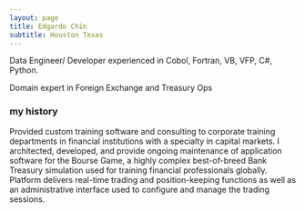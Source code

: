 ```yaml
---
layout: page
title: Edgardo Chin
subtitle: Houston Texas
---
```

Data Engineer/ Developer experienced in Cobol, Fortran, VB, VFP,  C#,  Python.

Domain expert in Foreign Exchange and Treasury Ops

### my history
Provided custom training software and consulting to corporate training departments in financial institutions with a specialty in capital markets.
I architected, developed, and provide ongoing maintenance of application software for the Bourse Game, a highly complex best-of-breed Bank Treasury simulation used for training financial professionals globally. Platform delivers real-time trading and position-keeping functions as well as an administrative interface used to configure and manage the trading sessions.
